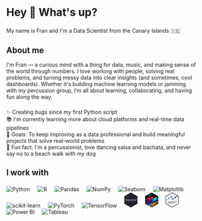 <h1 align="left">Hey 👋 What's up?</h1>

###

<p align="left">My name is Fran and I'm a Data Scientist from the Canary Islands 🇮🇨</p>

###

<h2 align="left">About me</h2>

<p align="left">
I'm Fran — a curious mind with a thing for data, music, and making sense of the world through numbers.  
I love working with people, solving real problems, and turning messy data into clear insights (and sometimes, cool dashboards).  
Whether it's building machine learning models or jamming with my percussion group, I’m all about learning, collaborating, and having fun along the way.
</p>

###

<p align="left">
✨ Creating bugs since my first Python script<br>
📚 I'm currently learning more about cloud platforms and real-time data pipelines<br>
🎯 Goals: To keep improving as a data professional and build meaningful projects that solve real-world problems<br>
🎲 Fun fact: I'm a percussionist, love dancing salsa and bachata, and never say no to a beach walk with my dog
</p>

###

<h2 align="left">I work with</h2>

###

<div align="left">
  <!-- Python & R -->
  <img src="https://cdn.jsdelivr.net/gh/devicons/devicon/icons/python/python-original.svg" height="40" alt="Python" />
  <img width="12" />
  <img src="https://cdn.jsdelivr.net/gh/devicons/devicon/icons/r/r-original.svg" height="40" alt="R" />
  <img width="12" />
  
  <!-- PyData stack -->
  <img src="https://upload.wikimedia.org/wikipedia/commons/e/ed/Pandas_logo.svg" height="40" alt="Pandas" />
  <img width="12" />
  <img src="https://upload.wikimedia.org/wikipedia/commons/1/1a/NumPy_logo.svg" height="40" alt="NumPy" />
  <img width="12" />
  <img src="https://upload.wikimedia.org/wikipedia/commons/thumb/8/84/Seaborn_logo.svg/512px-Seaborn_logo.svg.png" height="40" alt="Seaborn" />
  <img width="12" />
  <img src="https://matplotlib.org/stable/_static/logo2_compressed.svg" height="40" alt="Matplotlib" />
  <img width="12" />
  <img src="https://scikit-learn.org/stable/_static/scikit-learn-logo-small.png" height="40" alt="scikit-learn" />
  <img width="12" />
  
  <!-- ML frameworks -->
  <img src="https://upload.wikimedia.org/wikipedia/commons/1/10/PyTorch_logo_icon.svg" height="40" alt="PyTorch" />
  <img width="12" />
  <img src="https://upload.wikimedia.org/wikipedia/commons/2/2d/Tensorflow_logo.svg" height="40" alt="TensorFlow" />
  <img width="12" />
  
  <!-- R tidyverse -->
  <img src="https://raw.githubusercontent.com/rstudio/hex-stickers/master/PNG/tidyverse.png" height="40" alt="Tidyverse" />
  <img width="12" />
  <img src="https://raw.githubusercontent.com/rstudio/hex-stickers/master/PNG/dplyr.png" height="40" alt="dplyr" />
  <img width="12" />
  <img src="https://raw.githubusercontent.com/rstudio/hex-stickers/master/PNG/ggplot2.png" height="40" alt="ggplot2" />
  <img width="12" />
  
  <!-- BI Tools -->
  <img src="https://upload.wikimedia.org/wikipedia/commons/c/cf/New_Power_BI_Logo.svg" height="40" alt="Power BI" />
  <img width="12" />
  <img src="https://upload.wikimedia.org/wikipedia/commons/4/4b/Tableau_Logo.png" height="40" alt="Tableau" />
</div>

###
